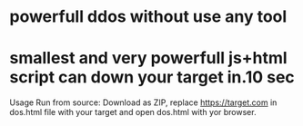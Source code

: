 
# powerfull ddos without use any tool
# smallest and very powerfull js+html script can down your target in.10 sec 
Usage
Run from source: Download as ZIP,
replace https://target.com in dos.html file with your target and open dos.html with yor browser.
